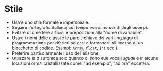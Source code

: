 # Stile
 - Usare uno stile formale e impersonale.
 - Seguire l'ortografia italiana; col tempo verranno scritti degli esempi.
 - Evitare di omettere articoli e preposizioni alla "nome di variabile".
 - Usare i nomi delle classi e le parole chiave dei vari linguaggi di programmazione per riferirsi ad essi e formattarli all'interno di un blocchetto di codice. Esempi: `Array`, `float`, `int` ecc.).
 - Preferire particolarmente l'uso dell'elisione.
 - Utilizzare la d eufonica solo quando ci sono due vocali *uguali* e in alcune locuzioni ormai cristallizzate come: "ad esempio", "ad ora" eccetera.
